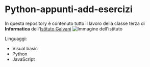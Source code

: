 # Python-appunti-add-esercizi

In questa repository è contenuto tutto il lavoro della classe terza di **Informatica** dell'[Istituto Galvani](https://www.iisgalvanimi.edu.it/)
![Immagine dell'istituto](https://www.trovalascuola.it/wp-content/uploads/2020/07/galvani-milano.jpg)

Linguaggi:
- Visual basic
- Python
- JavaScript
